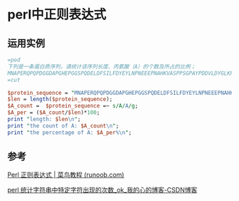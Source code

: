# perl中正则表达式

## 运用实例

```perl
=pod
下列是一条蛋白质序列，请统计该序列长度、丙氨酸（A）的个数及所占的比例；
MNAPERQPQPDGGDAPGHEPGGSPQDELDFSILFDYEYLNPNEEEPNAHKVASPPSGPAYPDDVLDYGLKPYSPLASLSGEPPGRFGEPDRVGPQKFLSAAKPAGASGLSPRIEITPSHELIQAVGPLRMRDAGLLVEQPPLAGVAASPRFTLPVPGFEGYREPLCLSPASSGSSASFISDTFSPYTSPCVSPNNGGPDDLCPQFQNIPAHYSPRTSPIMSPRTSLAEDSCLGRHSPVPRPASRSSSPGAKRRHSCAEALVALPPGASPQRSRSPSPQPSSHVAPQDHGSPAGYPPVAGSAVIMDALNSLATDSPCGIPPKMWKTSP
=cut

$protein_sequence = "MNAPERQPQPDGGDAPGHEPGGSPQDELDFSILFDYEYLNPNEEEPNAHKVASPPSGPAYPDDVLDYGLKPYSPLASLSGEPPGRFGEPDRVGPQKFLSAAKPAGASGLSPRIEITPSHELIQAVGPLRMRDAGLLVEQPPLAGVAASPRFTLPVPGFEGYREPLCLSPASSGSSASFISDTFSPYTSPCVSPNNGGPDDLCPQFQNIPAHYSPRTSPIMSPRTSLAEDSCLGRHSPVPRPASRSSSPGAKRRHSCAEALVALPPGASPQRSRSPSPQPSSHVAPQDHGSPAGYPPVAGSAVIMDALNSLATDSPCGIPPKMWKTSP";
$len = length($protein_sequence);
$A_count =  $protein_sequence =~ s/A/A/g;
$A_per = ($A_count/$len)*100;
print "length: $len\n";
print "the count of A: $A_count\n";
print "the percentage of A: $A_per%\n";
```


## 参考

[Perl 正则表达式 | 菜鸟教程 (runoob.com)](https://www.runoob.com/perl/perl-regular-expressions.html)

[perl 统计字符串中特定字符出现的次数_ok_我的心的博客-CSDN博客](https://blog.csdn.net/ok_baby/article/details/9890327)

